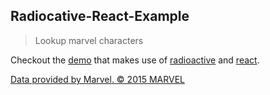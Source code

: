 ## Radiocative-React-Example
> Lookup marvel characters

Checkout the [demo](http://github.com/stoeffel/radioactive-react-example) that makes use of [radioactive](https://github.com/radioactive/radioactive) and [react](https://facebook.github.io/react).


[Data provided by Marvel. © 2015 MARVEL](http://marvel.com)

